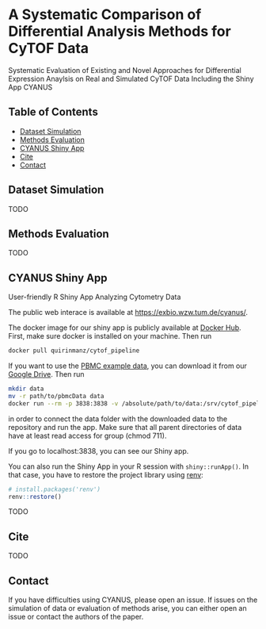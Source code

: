 # A Systematic Comparison of Differential Analysis Methods for CyTOF Data

Systematic Evaluation of Existing and Novel Approaches for Differential Expression Anaylsis on Real and Simulated CyTOF Data Including the Shiny App CYANUS



## Table of Contents
* [Dataset Simulation](#dataset-simulation)
* [Methods Evaluation](#methods-evaluation)
* [CYANUS Shiny App](#cyanus-shiny-app)
* [Cite](#cite)
* [Contact](#contact)


## Dataset Simulation
TODO


## Methods Evaluation
TODO

## CYANUS Shiny App

User-friendly R Shiny App Analyzing Cytometry Data

The public web interace is available at https://exbio.wzw.tum.de/cyanus/.


The docker image for our shiny app is publicly available at [Docker
Hub](https://hub.docker.com/repository/docker/quirinmanz/cytof_pipeline).
First, make sure docker is installed on your machine. Then run

``` bash
docker pull quirinmanz/cytof_pipeline
```

If you want to use the [PBMC example
data](https://www.nature.com/articles/nbt.2317), you can download it
from our [Google
Drive](https://drive.google.com/drive/folders/19hM51eoLLEJDQ_Oz4xqMu2t9bAY9Qcyf?usp=sharing).
Then run

``` bash
mkdir data
mv -r path/to/pbmcData data
docker run --rm -p 3838:3838 -v /absolute/path/to/data:/srv/cytof_pipeline/data quirinmanz/cytof_pipeline
```

in order to connect the data folder with the downloaded data to the
repository and run the app. Make sure that all parent directories of
data have at least read access for group (chmod 711).

If you go to localhost:3838, you can see our Shiny app.

You can also run the Shiny App in your R session with `shiny::runApp()`.
In that case, you have to restore the project library using
[renv](https://rstudio.github.io/renv/articles/renv.html):

``` r
# install.packages('renv')
renv::restore()
```

TODO

## Cite
TODO

## Contact
If you have difficulties using CYANUS, please open an issue. If issues on the simulation of data or evaluation of methods arise, you can either open an issue or contact the authors of the paper.


